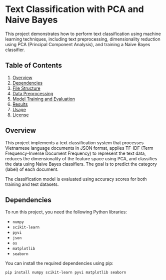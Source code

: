 # Text Classification with PCA and Naive Bayes

This project demonstrates how to perform text classification using machine learning techniques, including text preprocessing, dimensionality reduction using PCA (Principal Component Analysis), and training a Naive Bayes classifier.

## Table of Contents
1. [Overview](#overview)
2. [Dependencies](#dependencies)
3. [File Structure](#file-structure)
4. [Data Preprocessing](#data-preprocessing)
5. [Model Training and Evaluation](#model-training-and-evaluation)
6. [Results](#results)
7. [Usage](#usage)
8. [License](#license)

## Overview
This project implements a text classification system that processes Vietnamese language documents in JSON format, applies TF-IDF (Term Frequency-Inverse Document Frequency) to represent the text data, reduces the dimensionality of the feature space using PCA, and classifies the data using Naive Bayes classifiers. The goal is to predict the category (label) of each document.

The classification model is evaluated using accuracy scores for both training and test datasets.

## Dependencies
To run this project, you need the following Python libraries:

- `numpy`
- `scikit-learn`
- `pyvi`
- `json`
- `os`
- `matplotlib`
- `seaborn`

You can install the required dependencies using pip:

```bash
pip install numpy scikit-learn pyvi matplotlib seaborn

